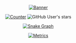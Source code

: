 <div align="center">

[![Banner](https://svg-banners.vercel.app/api?type=rainbow&text1=St@s ink.%20&width=800&height=400)](https://github.com/stasink)

[![Counter](https://visitor-badge.laobi.icu/badge?page_id=stasink.stasink)](https://github.com/stasink)
![GitHub User's stars](https://img.shields.io/github/stars/sitiom?affiliations=OWNER%2CCOLLABORATOR&label=GH%20stars)

[![Snake Graph](https://raw.githubusercontent.com/sitiom/sitiom/assets/github-snake.svg)](https://github.com/stasink)

[![Metrics](https://raw.githubusercontent.com/stasink/stasink/assets/github-metrics.svg)](https://github.com/stasink)

</div>
